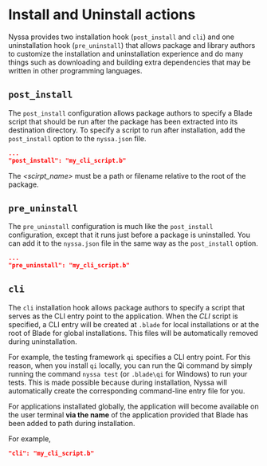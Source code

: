# Install and Uninstall actions

Nyssa provides two installation hook (`post_install` and `cli`) and one uninstallation hook (`pre_uninstall`) that allows package and library authors to customize the installation and uninstallation experience and do many things such as downloading and building extra dependencies that may be written in other programming languages.


## `post_install`

The `post_install` configuration allows package authors to specify a Blade script that should be run after the package has been extracted into its destination directory. To specify a script to run after installation, add the `post_install` option to the `nyssa.json` file.

```json
...
"post_install": "my_cli_script.b"
```

The _<scirpt_name>_ must be a path or filename relative to the root of the package.

## `pre_uninstall`

The `pre_uninstall` configuration is much like the `post_install` configuration, except that it runs just before a package is uninstalled. You can add it to the `nyssa.json` file in the same way as the `post_install` option.

```json
...
"pre_uninstall": "my_cli_script.b"
```

## `cli`

The `cli` installation hook allows package authors to specify a script that serves as the CLI entry point to the application. When the _CLI_ script is specified, a CLI entry will be created at `.blade` for local installations or at the root of Blade for global installations. This files will be automatically removed during uninstallation.

For example, the testing framework `qi` specifies a CLI entry point. For this reason, when you install `qi` locally, you can run the Qi command by simply running the command `nyssa test` (or `.blade\qi` for Windows) to run your tests. This is made possible because during installation, Nyssa will automatically create the corresponding command-line entry file for you.

For applications installated globally, the application will become available on the user terminal **via the name** of the application provided that Blade has been added to path during installation.

For example,

```json
"cli": "my_cli_script.b"
```
